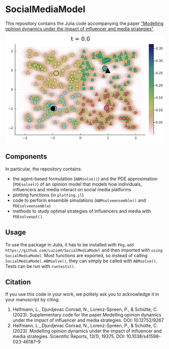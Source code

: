 # SocialMediaModel

This repository contains the Julia code accompanying the paper 
["Modelling opinion dynamics under the impact of influencer and media strategies"](https://doi.org/10.1038/s41598-023-46187-9). 

![](https://github.com/LuzieH/SocialMediaModel/blob/master/img/abm_single_4inf.gif)


## Components
In particular, the repository contains: 
- the agent-based formulation (`ABMsolve()`) and the PDE approximation (`PDEsolve()`) of an opinion model that models how individuals, influencers and media interact on social media platforms
- plotting functions (in `plotting.jl`)
- code to perform ensemble simulations (`ABMsolveensemble()` and `PDEsolveensemble`)
- methods to study optimal strategies of influencers and media with `PDEsolveopt()`. 


## Usage
To use the package in Julia, it has to be installed with
`Pkg.add https://github.com/LuzieH/SocialMediaModel`
and then imported with `using SocialMediaModel`. 
Most functions are exported, so instead of calling `SocialMediaModel.ABMsolve()`, they can simply be called with `ABMsolve()`. 
Tests can be run with `runtests()`. 


## Citation
If you use this code in your work, we politely ask you to acknowledge it in your manuscript by citing:
1. Helfmann, L., Djurdjevac Conrad, N., Lorenz-Spreen, P., & Schütte, C. (2023). Supplementary code for the paper Modelling opinion dynamics under the impact of influencer and media strategies. DOI: 10.12752/9267
2. Helfmann, L., Djurdjevac Conrad, N., Lorenz-Spreen, P., & Schütte, C. (2023). Modelling opinion dynamics under the impact of influencer and media strategies. Scientific Reports, 13(1), 19375. DOI: 10.1038/s41598-023-46187-9
